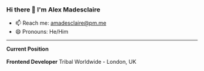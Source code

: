 ### Hi there 👋 I'm Alex Madesclaire


- 📫 Reach me: amadesclaire@pm.me 
- 😄 Pronouns: He/Him

<hr/>
<b>Current Position</b>
<br/><br/>
<b>Frontend Developer</b>
Tribal Worldwide - London, UK
<!--
- 🌱 Learning: React, Django, AWS 
- 🔭 Working On ../
- 👯 I’m looking to collaborate on ...
- 💬 Ask me about ...
- 🤔 I’m looking for help with ...
- ⚡ Fun fact: ... 

-->


